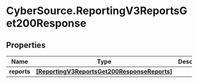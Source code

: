 # CyberSource.ReportingV3ReportsGet200Response

## Properties
Name | Type | Description | Notes
------------ | ------------- | ------------- | -------------
**reports** | [**[ReportingV3ReportsGet200ResponseReports]**](ReportingV3ReportsGet200ResponseReports.md) |  | [optional] 


